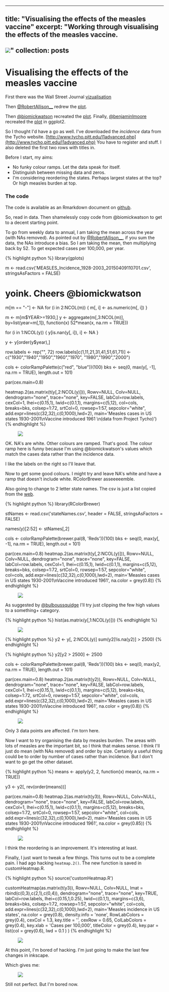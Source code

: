 
---
title: "Visualising the effects of the measles vaccine"
excerpt: "Working through visualising the effects of the measles vaccine. <br/><br/><img src='/images/shapefileraster-1.png'>"
collection: posts
---


# Visualising the effects of the measles vaccine


First there was the Wall Street Journal [vizualisation](http://graphics.wsj.com/infectious-diseases-and-vaccines/)

Then [@RobertAllison\_\_](http://www.twitter.com/RobertAllison__) redrew the [plot](http://blogs.sas.com/content/sastraining/2015/02/17/how-to-make-infectious-diseases-look-better/?utm_source=feedburner&utm_medium=feed&utm_campaign=Feed%3A+sasblogs+%28SAS+Blogs%29).


Then [@biomickwatson](www.twitter.com/biomickwatson) recreated the [plot](https://biomickwatson.wordpress.com/2015/04/09/recreating-a-famous-visualisation/). Finally, [@benjaminlmoore](http://www.twitter.com/benjaminlmoore) recreated the [plot](http://www.r-bloggers.com/recreating-the-vaccination-heatmaps-in-r/) in ggplot2.

So I thought I'd have a go as well. I've downloaded the *incidence* data from the Tycho website. [http://www.tycho.pitt.edu/l1advanced.php](http://www.tycho.pitt.edu/l1advanced.php) You have to register and stuff. I also deleted the first two rows with titles in.


Before I start, my aims:

* No funky colour ramps. Let the data speak for itself.
* Distinguish between missing data and zeros.
* I'm considering reordering the states. Perhaps largest states at the top? Or high measles burden at top.

### The code

The code is available as an Rmarkdown document on [github](https://github.com/timcdlucas/statsforbios/tree/master/measles).

So, read in data. Then shamelessly copy code from @biomickwatson to get to a decent starting point.

To go from weekly data to annual, I am taking the mean across the year (with NAs removed). As pointed out by [@RobertAllison__](http://blogs.sas.com/content/sastraining/2015/02/17/how-to-make-infectious-diseases-look-better/?utm_source=feedburner&utm_medium=feed&utm_campaign=Feed%3A+sasblogs+%28SAS+Blogs%29), if you sum the data, the NAs introduce a bias. So I am taking the mean, then multiplying back by 52. To get expected cases per 100,000, per year.


{% highlight python %}
library(gplots)

m <- read.csv('MEASLES_Incidence_1928-2003_20150409110701.csv', stringsAsFactors = FALSE)

# yoink. Cheers @biomickwatson
m[m == "-"] <- NA
for (i in 2:NCOL(m)) {
   m[, i] <- as.numeric(m[, i])
}

m <- m[m$YEAR>=1930,]
y <- aggregate(m[,3:NCOL(m)], by=list(year=m[,1]), function(x) 52*mean(x, na.rm = TRUE))

for (i in 1:NCOL(y)) {
   y[is.nan(y[, i]), i] <- NA
}


y <- y[order(y$year),]


row.labels <- rep("", 72)
row.labels[c(1,11,21,31,41,51,61,71)] <- c("1930","1940","1950","1960","1970",
                                           "1980","1990","2000")

cols <- colorRampPalette(c("red", "blue"))(100)
bks <- seq(0, max(y[, -1], na.rm = TRUE), length.out = 101)


par(cex.main=0.8)

heatmap.2(as.matrix(t(y[,2:NCOL(y)])), Rowv=NULL, Colv=NULL,
        dendrogram="none", trace="none", key=FALSE,
        labCol=row.labels, cexCol=1, lhei=c(0.15,1), lwid=c(0.1,1), margins=c(5,12),
        col=cols, breaks=bks, colsep=1:72, srtCol=0, rowsep=1:57, sepcolor="white",
        add.expr=lines(c(32,32),c(0,1000),lwd=2),
        main='Measles cases in US states 1930-2001\nVaccine introduced 1961
             \n(data from Project Tycho)')
{% endhighlight %}





<figure>
	<img src="/images/setup-1.png">
	<figcaption> </figcaption>
</figure>


OK. NA's are white. Other colours are ramped. That's good. The colour ramp here is funny because I'm using @biomickwatson's values which match the cases data rather than the incidence data.

I like the labels on the right so I'll leave that.


Now to get some good colours. I might try and leave NA's white and have a ramp that doesn't include white. RColorBrewer asseeeeemble.

Also going to change to 2 letter state names. The csv is just a list copied from the [web](http://www.50states.com/abbreviations.htm#.VSgJpXXd89Y).



{% highlight python %}
library(RColorBrewer)

stNames <- read.csv('stateNames.csv', header = FALSE, stringsAsFactors = FALSE)

names(y)[2:52] <- stNames[,2]


cols <- colorRampPalette(brewer.pal(8, 'Reds'))(100)
bks <- seq(0, max(y[, -1], na.rm = TRUE), length.out = 101)

par(cex.main=0.8)
heatmap.2(as.matrix(t(y[,2:NCOL(y)])), Rowv=NULL, Colv=NULL,
        dendrogram="none", trace="none", key=FALSE,
        labCol=row.labels, cexCol=1, lhei=c(0.15,1), lwid=c(0.1,1), margins=c(5,12),
        breaks=bks, colsep=1:72, srtCol=0, rowsep=1:57, sepcolor="white", col=cols,
        add.expr=lines(c(32,32),c(0,1000),lwd=2),
        main='Measles cases in US states 1930-2001\nVaccine introduced 1961', na.color = grey(0.8))
{% endhighlight %}





<figure>
	<img src="/images/nas-1.png">
	<figcaption> </figcaption>
</figure>

As suggested by [@bulboussquidge](https://twitter.com/BulbousSquidge/status/567318406857515008) I'll try just clipping the few high values to a something+ category.


{% highlight python %}
hist(as.matrix(y[,1:NCOL(y)]))
{% endhighlight %}


<figure>
	<img src="/images/clipped-1.png">
	<figcaption> </figcaption>
</figure>



{% highlight python %}
y2 <- y[, 2:NCOL(y)]
sum(y2[!is.na(y2)] > 2500)
{% endhighlight %}



{% highlight python %}
y2[y2 > 2500] <- 2500

cols <- colorRampPalette(brewer.pal(8, 'Reds'))(100)
bks <- seq(0, max(y2, na.rm = TRUE), length.out = 101)

par(cex.main=0.8)
heatmap.2(as.matrix(t(y2)), Rowv=NULL, Colv=NULL,
        dendrogram="none", trace="none", key=FALSE,
        labCol=row.labels, cexCol=1, lhei=c(0.15,1), lwid=c(0.1,1), margins=c(5,12),
        breaks=bks, colsep=1:72, srtCol=0, rowsep=1:57, sepcolor="white", col=cols,
        add.expr=lines(c(32,32),c(0,1000),lwd=2),
        main='Measles cases in US states 1930-2001\nVaccine introduced 1961', na.color = grey(0.8))
{% endhighlight %}






<figure>
	<img src="/images/clipped-2.png">
	<figcaption> </figcaption>
</figure>


Only 3 data points are affected. I'm torn here.

Now I want to try organising the data by measles burden. The areas with lots of measles are the important bit, so I think that makes sense. I think I'll just do mean (with NAs removed) and order by size. Certainly a useful thing could be to order by number of cases rather than incidence. But I don't want to go get the other dataset.



{% highlight python %}
means <- apply(y2, 2, function(x) mean(x, na.rm = TRUE))

y3 <- y2[, rev(order(means))]



par(cex.main=0.8)
heatmap.2(as.matrix(t(y3)), Rowv=NULL, Colv=NULL,
        dendrogram="none", trace="none", key=FALSE,
        labCol=row.labels, cexCol=1, lhei=c(0.15,1), lwid=c(0.1,1), margins=c(5,12),
        breaks=bks, colsep=1:72, srtCol=0, rowsep=1:57, sepcolor="white", col=cols,
        add.expr=lines(c(32,32),c(0,1000),lwd=2),
        main='Measles cases in US states 1930-2001\nVaccine introduced 1961', na.color = grey(0.85))
{% endhighlight %}






<figure>
	<img src="/images/ordered-1.png">
	<figcaption> </figcaption>
</figure>


I think the reordering is an improvement. It's interesting at least.


Finally, I just want to tweak a few things. This turns out to be a complete pain. I had ago hacking `heatmap.2()`. The new function is saved in customHeatmap.R.


{% highlight python %}
source('customHeatmap.R')

customHeatmap(as.matrix(t(y3)), Rowv=NULL, Colv=NULL, lmat = rbind(c(0,3),c(2,1),c(0,4)),
        dendrogram="none", trace="none", key=TRUE,
        labCol=row.labels, lhei=c(0.15,1,0.25), lwid=c(0.1,1), margins=c(3,6),
        breaks=bks, colsep=1:72, rowsep=1:57, sepcolor="white", col=cols,
        add.expr=lines(c(32,32),c(0,1000),lwd=2),
        main='Measles incidence in US states', na.color = grey(0.8),
        density.info = 'none', RowLabColors = grey(0.4), cexCol = 1.3, key.title = '',
        cexRow = 0.65, ColLabColors = grey(0.4), key.xlab = 'Cases per 100,000', titleColor = grey(0.4), key.par = list(col = grey(0.6), lwd = 0.1 )
        )
{% endhighlight %}




<figure>
	<img src="/images/final-1.png">
	<figcaption> </figcaption>
</figure>


At this point, I'm bored of hacking. I'm just going to make the last few changes in inkscape.

Which gives me:




<figure>
	<img src="/images/measlesTimeseries.png">
	<figcaption> </figcaption>
</figure>


Still not perfect. But I'm bored now.


<script>
  (function(i,s,o,g,r,a,m){i['GoogleAnalyticsObject']=r;i[r]=i[r]||function(){
  (i[r].q=i[r].q||[]).push(arguments)},i[r].l=1*new Date();a=s.createElement(o),
  m=s.getElementsByTagName(o)[0];a.async=1;a.src=g;m.parentNode.insertBefore(a,m)
  })(window,document,'script','//www.google-analytics.com/analytics.js','ga');

  ga('create', 'UA-52019087-1', 'timcdlucas.github.io');
  ga('send', 'pageview');

</script>
